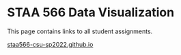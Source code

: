 # STAA 566 Data Visualization

This page contains links to all student assignments.


[staa566-csu-sp2022.github.io](staa566-csu-sp2022.github.io)
